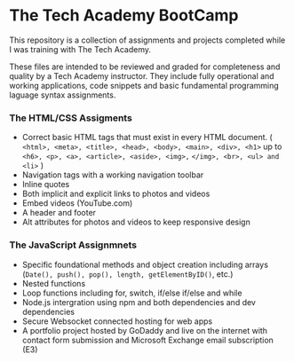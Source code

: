 # The Tech Academy BootCamp

This repository is a collection of assignments and projects completed while I was training with The Tech Academy.

These files are intended to be reviewed and graded for completeness and quality by a Tech Academy instructor. They include fully operational and working applications, code snippets and basic fundamental programming laguage syntax assignments.

### The HTML/CSS Assigments

- Correct basic HTML tags that must exist in every HTML document. ( `<html>, <meta>, <title>, <head>, <body>, <main>, <div>, <h1>` up to `<h6>, <p>, <a>, <article>, <aside>, <img>,` `</img>, <br>, <ul> and <li>` )
- Navigation tags with a working navigation toolbar
- Inline quotes
- Both implicit and explicit links to photos and videos
- Embed videos (YouTube.com)
- A header and footer
- Alt attributes for photos and videos to keep responsive design

### The JavaScript Assignmnets

- Specific foundational methods and object creation including arrays (`Date(), push(), pop(), length, getElementByID()`, etc.)
- Nested functions
- Loop functions including for, switch, if/else if/else and while
- Node.js intergration using npm and both dependencies and dev dependencies
- Secure Websocket connected hosting for web apps
- A portfolio project hosted by GoDaddy and live on the internet with contact form submission and Microsoft Exchange email subscription (E3)